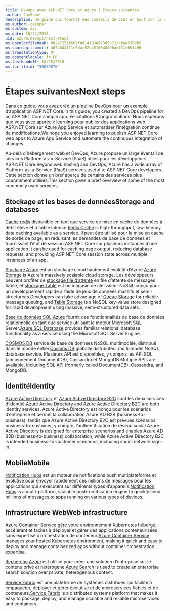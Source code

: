 ```yaml
---
title: DevOps avec ASP.NET Core et Azure | Étapes suivantes
author: CamSoper
description: Un guide qui fournit des conseils de bout en bout sur la création d’un pipeline DevOps pour une application ASP.NET Core hébergée dans Azure.
ms.author: casoper
ms.custom: mvc
ms.date: 10/24/2018
uid: azure/devops/next-steps
ms.openlocfilehash: b82e7251b507f8d141930673d50722cfaa576db5
ms.sourcegitcommit: 4d74644f11e0dac52b4510048490ae731c691496
ms.translationtype: MT
ms.contentlocale: fr-FR
ms.lasthandoff: 10/25/2018
ms.locfileid: "50089876"
---
```

# <a name="next-steps"></a><span data-ttu-id="f4944-103">Étapes suivantes</span><span class="sxs-lookup"><span data-stu-id="f4944-103">Next steps</span></span>

<span data-ttu-id="f4944-104">Dans ce guide, vous avez créé un pipeline DevOps pour un exemple d’application ASP.NET Core.</span><span class="sxs-lookup"><span data-stu-id="f4944-104">In this guide, you created a DevOps pipeline for an ASP.NET Core sample app.</span></span> <span data-ttu-id="f4944-105">Félicitations !</span><span class="sxs-lookup"><span data-stu-id="f4944-105">Congratulations!</span></span> <span data-ttu-id="f4944-106">Nous espérons que vous avez apprécié learning pour publier des applications web ASP.NET Core sur Azure App Service et automatiser l’intégration continue de modifications.</span><span class="sxs-lookup"><span data-stu-id="f4944-106">We hope you enjoyed learning to publish ASP.NET Core web apps to Azure App Service and automate the continuous integration of changes.</span></span>

<span data-ttu-id="f4944-107">Au-delà d’hébergement web et DevOps, Azure propose un large éventail de services Platform-as-a-Service (PaaS) utiles pour les développeurs ASP.NET Core.</span><span class="sxs-lookup"><span data-stu-id="f4944-107">Beyond web hosting and DevOps, Azure has a wide array of Platform-as-a-Service (PaaS) services useful to ASP.NET Core developers.</span></span> <span data-ttu-id="f4944-108">Cette section donne un bref aperçu de certains des services plus couramment utilisés.</span><span class="sxs-lookup"><span data-stu-id="f4944-108">This section gives a brief overview of some of the most commonly used services.</span></span>

## <a name="storage-and-databases"></a><span data-ttu-id="f4944-109">Stockage et les bases de données</span><span class="sxs-lookup"><span data-stu-id="f4944-109">Storage and databases</span></span>

<span data-ttu-id="f4944-110">[Cache redis](/azure/redis-cache/) disponible en tant que service de mise en cache de données à débit élevé et à faible latence.</span><span class="sxs-lookup"><span data-stu-id="f4944-110">[Redis Cache](/azure/redis-cache/) is high-throughput, low-latency data caching available as a service.</span></span> <span data-ttu-id="f4944-111">Il peut être utilisé pour la mise en cache de sortie de page, en réduisant les demandes de base de données et fournissant l’état de session ASP.NET Core sur plusieurs instances d’une application.</span><span class="sxs-lookup"><span data-stu-id="f4944-111">It can be used for caching page output, reducing database requests, and providing ASP.NET Core session state across multiple instances of an app.</span></span>

<span data-ttu-id="f4944-112">[Stockage Azure](/azure/storage/) est un stockage cloud hautement évolutif d’Azure.</span><span class="sxs-lookup"><span data-stu-id="f4944-112">[Azure Storage](/azure/storage/) is Azure's massively scalable cloud storage.</span></span> <span data-ttu-id="f4944-113">Les développeurs peuvent profiter de [stockage file d’attente](/azure/storage/queues/storage-queues-introduction) en file d’attente de messages fiable, et [stockage Table](/azure/storage/tables/table-storage-overview) est un magasin de clé-valeur NoSQL conçu pour un développement rapide à l’aide de jeux de données massifs et semi-structurées.</span><span class="sxs-lookup"><span data-stu-id="f4944-113">Developers can take advantage of [Queue Storage](/azure/storage/queues/storage-queues-introduction) for reliable message queuing, and [Table Storage](/azure/storage/tables/table-storage-overview) is a NoSQL key-value store designed for rapid development using massive, semi-structured data sets.</span></span>

<span data-ttu-id="f4944-114">[Base de données SQL Azure](/azure/sql-database/) fournit des fonctionnalités de base de données relationnelle en tant que service utilisant le moteur Microsoft SQL Server.</span><span class="sxs-lookup"><span data-stu-id="f4944-114">[Azure SQL Database](/azure/sql-database/) provides familiar relational database functionality as a service using the Microsoft SQL Server Engine.</span></span>

<span data-ttu-id="f4944-115">[COSMOS DB](/azure/cosmos-db/) service de base de données NoSQL multimodèle, distribué dans le monde entier.</span><span class="sxs-lookup"><span data-stu-id="f4944-115">[Cosmos DB](/azure/cosmos-db/) globally distributed, multi-model NoSQL database service.</span></span> <span data-ttu-id="f4944-116">Plusieurs API est disponibles, y compris les API SQL (anciennement DocumentDB), Cassandra et MongoDB.</span><span class="sxs-lookup"><span data-stu-id="f4944-116">Multiple APIs are available, including SQL API (formerly called DocumentDB), Cassandra, and MongoDB.</span></span>

## <a name="identity"></a><span data-ttu-id="f4944-117">Identité</span><span class="sxs-lookup"><span data-stu-id="f4944-117">Identity</span></span>

<span data-ttu-id="f4944-118">[Azure Active Directory](/azure/active-directory/) et [Azure Active Directory B2C](/azure/active-directory-b2c/) sont les deux services d’identité.</span><span class="sxs-lookup"><span data-stu-id="f4944-118">[Azure Active Directory](/azure/active-directory/) and [Azure Active Directory B2C](/azure/active-directory-b2c/) are both identity services.</span></span> <span data-ttu-id="f4944-119">Azure Active Directory est conçu pour les scénarios d’entreprise et permet la collaboration Azure AD B2B (business-to-business), tandis que Azure Active Directory B2C est prévues scénarios business-to-customer, y compris l’authentification de réseau social.</span><span class="sxs-lookup"><span data-stu-id="f4944-119">Azure Active Directory is designed for enterprise scenarios and enables Azure AD B2B (business-to-business) collaboration, while Azure Active Directory B2C is intended business-to-customer scenarios, including social network sign-in.</span></span>

## <a name="mobile"></a><span data-ttu-id="f4944-120">Mobile</span><span class="sxs-lookup"><span data-stu-id="f4944-120">Mobile</span></span>

<span data-ttu-id="f4944-121">[Notification Hubs](/azure/notification-hubs/) est un moteur de notifications push multiplateforme et évolutive pour envoyer rapidement des millions de messages pour les applications qui s’exécutent sur différents types d’appareils.</span><span class="sxs-lookup"><span data-stu-id="f4944-121">[Notification Hubs](/azure/notification-hubs/) is a multi-platform, scalable push-notification engine to quickly send millions of messages to apps running on various types of devices.</span></span>

## <a name="web-infrastructure"></a><span data-ttu-id="f4944-122">Infrastructure Web</span><span class="sxs-lookup"><span data-stu-id="f4944-122">Web infrastructure</span></span>

<span data-ttu-id="f4944-123">[Azure Container Service](/azure/aks/) gère votre environnement Kubernetes hébergé, accélérant et faciles à déployer et gérer des applications conteneurisées sans expertise d’orchestration de conteneur.</span><span class="sxs-lookup"><span data-stu-id="f4944-123">[Azure Container Service](/azure/aks/) manages your hosted Kubernetes environment, making it quick and easy to deploy and manage containerized apps without container orchestration expertise.</span></span>

<span data-ttu-id="f4944-124">[Recherche Azure](/azure/search/) est utilisé pour créer une solution d’entreprise sur le contenu privé et hétérogène.</span><span class="sxs-lookup"><span data-stu-id="f4944-124">[Azure Search](/azure/search/) is used to create an enterprise search solution over private, heterogenous content.</span></span>

<span data-ttu-id="f4944-125">[Service Fabric](/azure/service-fabric/) est une plateforme de systèmes distribués qui facilite à empaqueter, déployer et gérer évolutive et de microservices fiables et de conteneurs.</span><span class="sxs-lookup"><span data-stu-id="f4944-125">[Service Fabric](/azure/service-fabric/) is a distributed systems platform that makes it easy to package, deploy, and manage scalable and reliable microservices and containers.</span></span>
